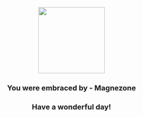 <p align="center">
    <img src="https://raw.githubusercontent.com/PokeAPI/sprites/master/sprites/pokemon/462.png" width="150" height="150">
</p>
<h3 align="center">You were embraced by - <b>Magnezone</b></h3>
<h3 align="center">Have a wonderful day!</h3>

